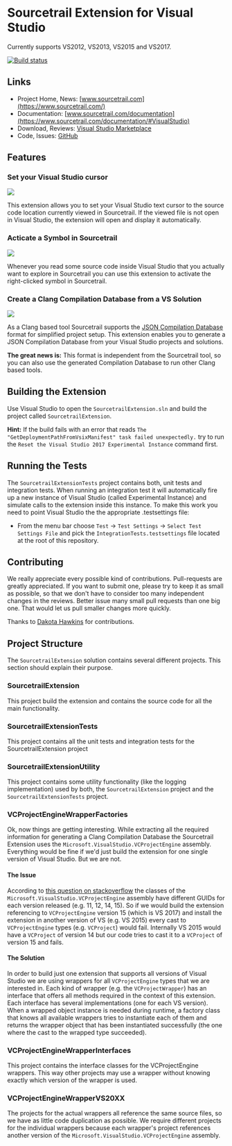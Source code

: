 # Sourcetrail Extension for Visual Studio
Currently supports VS2012, VS2013, VS2015 and VS2017.

[![Build status](https://ci.appveyor.com/api/projects/status/jlathk3h7nw6a57k?svg=true)](https://ci.appveyor.com/project/mlangkabel/vs-sourcetrail)

## Links
* Project Home, News: [www.sourcetrail.com](https://www.sourcetrail.com/) 
* Documentation: [www.sourcetrail.com/documentation](https://www.sourcetrail.com/documentation/#VisualStudio) 
* Download, Reviews: [Visual Studio Marketplace ](https://marketplace.visualstudio.com/items?itemName=vs-publisher-1208751.SourcetrailExtension)
* Code, Issues: [GitHub](https://github.com/CoatiSoftware/vs-sourcetrail) 

## Features

### Set your Visual Studio cursor
![](https://raw.githubusercontent.com/CoatiSoftware/vs-sourcetrail/master/images/vs_extension_use_in_sourcetrail.png)

This extension allows you to set your Visual Studio text cursor to the source code location currently viewed in Sourcetrail. If the viewed file is not open in Visual Studio, the extension will open and display it automatically.

### Acticate a Symbol in Sourcetrail
![](https://raw.githubusercontent.com/CoatiSoftware/vs-sourcetrail/master/images/vs_extension_use_in_visual_studio.png)

Whenever you read some source code inside Visual Studio that you actually want to explore in Sourcetrail you can use this extension to activate the right-clicked symbol in Sourcetrail. 

### Create a Clang Compilation Database from a VS Solution
![](https://raw.githubusercontent.com/CoatiSoftware/vs-sourcetrail/master/images/vs_extension_dialog.png)

As a Clang based tool Sourcetrail supports the [JSON Compilation Database](https://clang.llvm.org/docs/JSONCompilationDatabase.html) format for simplified project setup. This extension enables you to generate a JSON Compilation Database from your Visual Studio projects and solutions. 

__The great news is:__ This format is independent from the Sourcetrail tool, so you can also use the generated Compilation Database to run other Clang based tools.

## Building the Extension
Use Visual Studio to open the `SourcetrailExtension.sln` and build the project called `SourcetrailExtension`. 

__Hint:__ If the build fails with an error that reads `The "GetDeploymentPathFromVsixManifest" task failed unexpectedly.` try to run the `Reset the Visual Studio 2017 Experimental Instance` command first. 

## Running the Tests
The `SourcetrailExtensionTests` project contains both, unit tests and integration tests. When running an integration test it will automatically fire up a new instance of Visual Studio (called Experimental Instance) and simulate calls to the extension inside this instance. To make this work you need to point Visual Studio the the appropriate .testsettings file: 
* From the menu bar choose `Test` -> `Test Settings` -> `Select Test Settings File` and pick the `IntegrationTests.testsettings` file located at the root of this repository.

## Contributing
We really appreciate every possible kind of contributions. Pull-requests are greatly appreciated. If you want to submit one, please try to keep it as small as possible, so that we don't have to consider too many independent changes in the reviews. Better issue many small pull requests than one big one. That would let us pull smaller changes more quickly.

Thanks to [Dakota Hawkins](https://github.com/dakotahawkins) for contributions.

## Project Structure
The `SourcetrailExtension` solution contains several different projects. This section should explain their purpose.

### SourcetrailExtension
This project build the extension and contains the source code for all the main functionality.

### SourcetrailExtensionTests
This project contains all the unit tests and integration tests for the SourcetrailExtension project

### SourcetrailExtensionUtility
This project contains some utility functionality (like the logging implementation) used by both, the `SourcetrailExtension` project and the `SourcetrailExtensionTests` project.

### VCProjectEngineWrapperFactories
Ok, now things are getting interesting. While extracting all the required information for generating a Clang Compilation Database the Sourcetrail Extension uses the `Microsoft.VisualStudio.VCProjectEngine` assembly. Everything would be fine if we'd just build the extension for one single version of Visual Studio. But we are not. 

#### The Issue
According to [this question on stackoverflow](https://stackoverflow.com/questions/44288050/typecast-fails-when-visual-studio-extension-uses-reference-to-older-assembly) the classes of the `Microsoft.VisualStudio.VCProjectEngine` assembly have different GUIDs for each version released (e.g. 11, 12, 14, 15). So if we would build the extension referencing to `VCProjectEngine` version 15 (which is VS 2017) and install the extension in another version of VS (e.g. VS 2015) every cast to `VCProjectEngine` types (e.g. `VCProject`) would fail. Internally VS 2015 would have a `VCProject` of version 14 but our code tries to cast it to a `VCProject` of version 15 and fails. 

#### The Solution
In order to build just one extension that supports all versions of Visual Studio we are using wrappers for all `VCProjectEngine` types that we are interested in. Each kind of wrapper (e.g. the `VCProjectWrapper`) has an interface that offers all methods required in the context of this extension. Each interface has several implementations (one for each VS version). When a wrapped object instance is needed during runtime, a factory class that knows all available wrappers tries to instantiate each of them and returns the wrapper object that has been instantiated successfully (the one where the cast to the wrapped type succeeded).

### VCProjectEngineWrapperInterfaces
This project contains the interface classes for the VCProjectEngine wrappers. This way other projects may use a wrapper without knowing exactly which version of the wrapper is used.

### VCProjectEngineWrapperVS20XX
The projects for the actual wrappers all reference the same source files, so we have as little code duplication as possible. We require different projects for the individual wrappers because each wrapper's project references another version of the `Microsoft.VisualStudio.VCProjectEngine` assembly.
